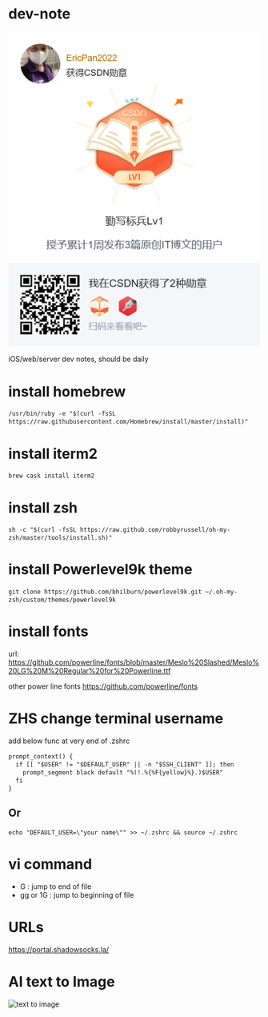 # dev-note
![CSDN Bages](./images/csdn_bages.png)

iOS/web/server dev notes, should be daily

# install homebrew 
```
/usr/bin/ruby -e "$(curl -fsSL https://raw.githubusercontent.com/Homebrew/install/master/install)"
```

# install iterm2 
```
brew cask install iterm2
```
# install zsh 
```
sh -c "$(curl -fsSL https://raw.github.com/robbyrussell/oh-my-zsh/master/tools/install.sh)"
```
# install  Powerlevel9k theme
```
git clone https://github.com/bhilburn/powerlevel9k.git ~/.oh-my-zsh/custom/themes/powerlevel9k
```

# install fonts 
url: https://github.com/powerline/fonts/blob/master/Meslo%20Slashed/Meslo%20LG%20M%20Regular%20for%20Powerline.ttf

other power line fonts 
https://github.com/powerline/fonts

# ZHS change terminal username 
add below func at very end of .zshrc

```
prompt_context() {
  if [[ "$USER" != "$DEFAULT_USER" || -n "$SSH_CLIENT" ]]; then
    prompt_segment black default "%(!.%{%F{yellow}%}.)$USER"
  fi
}
```
## Or 
```
echo "DEFAULT_USER=\"your name\"" >> ~/.zshrc && source ~/.zshrc
```

# vi command 
- G : jump to end of file
- gg or 1G : jump to beginning of file

# URLs
https://portal.shadowsocks.la/

# AI text to Image

![text to image](https://image.pollinations.ai/prompt/a%20Girl%20in%20blue%20JK%20Skirt?width=512&height=512) 


